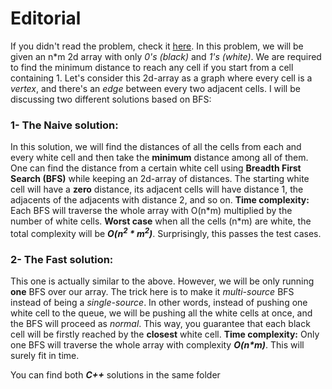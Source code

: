 # Editorial

If you didn't read the problem, check it [here](https://www.spoj.com/problems/BITMAP/).
In this problem, we will be given an n*m 2d array with only  *0's (black)* and *1's (white)*. We are required to find the minimum distance to reach any cell if you start from a cell containing 1. Let's consider this 2d-array as a graph where every cell is a *vertex*, and there's an *edge* between every two adjacent cells.
I will be discussing two different solutions based on BFS:
### 1- The Naive solution:
  In this solution, we will find the distances of all the cells from each and every white cell and then take the **minimum** distance among all of them. One can find the distance from a certain white cell using **Breadth First Search (BFS)** while keeping an 2d-array of distances. The starting white cell will have a **zero** distance, its adjacent cells will have distance 1, the adjacents of the adjacents with distance 2, and so on.
  **Time complexity:** Each BFS will traverse the whole array with O(n\*m) multiplied by the number of white cells. **Worst case** when all the cells (n\*m) are white, the total complexity will be ***O(n<sup>2</sup> \* m<sup>2</sup>)***. Surprisingly, this passes the test cases.
  
### 2- The Fast solution:
  This one is actually similar to the above. However, we will be only running **one** BFS over our array. The trick here is to make it *multi-source* BFS instead of being a *single-source*. In other words, instead of pushing one white cell to the queue, we will be pushing all the white cells at once, and the BFS will proceed as *normal*. This way, you guarantee that each black cell will be firstly reached by the **closest** white cell.
  **Time complexity:** Only one BFS will traverse the whole array with complexity ***O(n\*m)***. This will surely fit in time. 
  
You can find both ***C++*** solutions in the same folder
  
  
  
  
  